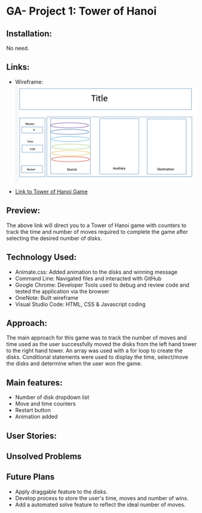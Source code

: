 # GA- Project 1:  Tower of Hanoi

## Installation:
No need.

## Links:
- Wireframe:
![](images/ga-project-1-wireframe.jpg)

 - [Link to Tower of Hanoi Game](https://dvorakkarrie.github.io/)

 ## Preview:
 The above link will direct you to a Tower of Hanoi game with counters to track the time and number of moves required to complete the game after selecting the desired number of disks.

 ## Technology Used:
- Animate.css:  Added animation to the disks and winning message
- Command Line:  Navigated files and interacted with GitHub
- Google Chrome:  Developer Tools used to debug and review code and tested the application via the browser
- OneNote:  Built wireframe
- Visual Studio Code:  HTML, CSS & Javascript coding

## Approach:
The main approach for this game was to track the number of moves and time used as the user successfully moved the disks from the left hand tower to the right hand tower. An array was used with a for loop to create the disks.  Conditional statements were used to display the time, select/move the disks and determine when the user won the game.

## Main features:
- Number of disk dropdown list
- Move and time counters
- Restart button
- Animation added

## User Stories: 

## Unsolved Problems

## Future Plans
- Apply draggable feature to the disks.
- Develop process to store the user's time, moves and number of wins.
- Add a automated solve feature to reflect the ideal number of moves.

